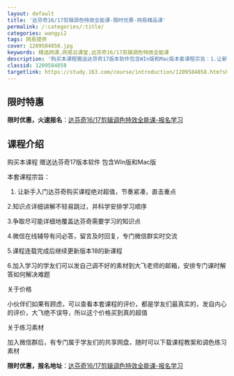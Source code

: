 ```yaml
---
layout: default
title: '达芬奇16/17剪辑调色特效全能课-限时优惠-网易精品课'
permalink: /:categories/:title/
categories: wangyi2
tags: 网易提供
cover: 1209584858.jpg
keywords: 精选网课,网易云课堂,达芬奇16/17剪辑调色特效全能课
description: '购买本课程赠送达芬奇17版本软件包含WIn版和Mac版本套课程宗旨：1.让新手入门达芬奇购买课程绝对超值，节奏紧凑，直击'
classid: 1209584858
targetlink: https://study.163.com/course/introduction/1209584858.htm?share=1&shareId=1025206652&utm_campaign=share&utm_medium=iphoneShare&utm_source=&utm_u=1025206652
---
```


## 限时特惠

**限时优惠，火速报名**：[达芬奇16/17剪辑调色特效全能课-报名学习](https://study.163.com/course/introduction/1209584858.htm?share=1&shareId=1025206652&utm_campaign=share&utm_medium=iphoneShare&utm_source=&utm_u=1025206652)

## 课程介绍

购买本课程 赠送达芬奇17版本软件 包含WIn版和Mac版

本套课程宗旨：

1. 让新手入门达芬奇购买课程绝对超值，节奏紧凑，直击重点

2.知识点详细讲解不轻易跳过，并科学安排学习顺序

3.争取尽可能详细地覆盖达芬奇需要学习的知识点

4.微信在线辅导有问必答，留言及时回复，专门微信群实时交流

5.课程连载完成后继续更新版本18的新课程

6.加入学习的学友们可以发自己调不好的素材到大飞老师的邮箱，安排专门课时解答如何解决难题



关于价格



小伙伴们如果有顾虑，可以查看本套课程的评价，都是学友们最真实的，发自内心的评价，大飞绝不误导，所以这个价格买到真的超值



关于练习素材



加入微信群后，有专门属于学友们的共享网盘，随时可以下载课程教案和调色练习素材

**限时优惠，报名地址**：[达芬奇16/17剪辑调色特效全能课-报名学习](https://study.163.com/course/introduction/1209584858.htm?share=1&shareId=1025206652&utm_campaign=share&utm_medium=iphoneShare&utm_source=&utm_u=1025206652)

